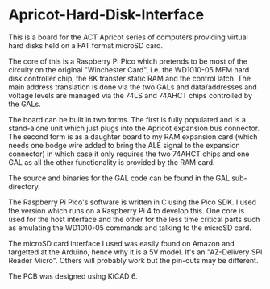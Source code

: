 # Apricot-Hard-Disk-Interface
 This is a board for the ACT Apricot series of computers providing virtual hard disks held on a FAT format microSD card.

 The core of this is a Raspberry Pi Pico which pretends to be most of the circuity on the original "Winchester Card", i.e. the WD1010-05 MFM hard disk controller chip, the 8K transfer static RAM and the  control latch. The main address translation is done via the two GALs and data/addresses and voltage levels are managed via the 74LS and 74AHCT chips controlled by the GALs.

 The board can be built in two forms. The first is fully populated and is a stand-alone unit which just plugs into the Apricot expansion bus connector. The second form is as a daughter board to my RAM  expansion card (which needs one bodge wire added to bring the ALE signal to the expansion connector) in which case it only requires the two 74AHCT chips and one GAL as all the other functionality is  provided by the RAM card.

 The source and binaries for the GAL code can be found in the GAL sub-directory.

 The Raspberry Pi Pico's software is written in C using the Pico SDK. I used the version which runs on a Raspberry Pi 4 to develop this. One core is used for the host interface and the other for the less  time critical parts such as emulating the WD1010-05 commands and talking to the microSD card.

 The microSD card interface I used was easily found on Amazon and targetted at the Arduino, hence why it is a 5V model. It's an "AZ-Delivery SPI Reader Micro". Others will probably work but the pin-outs may  be different.

 The PCB was designed using KiCAD 6.
